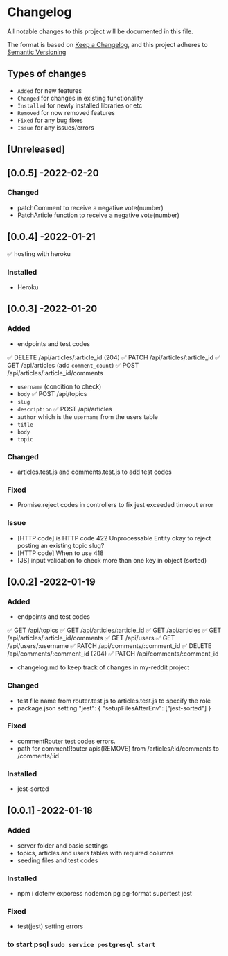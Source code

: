 # Changelog
All notable changes to this project will be documented in this file.

The format is based on [Keep a Changelog](https://keepachangelog.com/en/1.0.0/),
and this project adheres to [Semantic Versioning](https://semver.org/spec/v2.0.0.html)


## Types of changes

- `Added` for new features
- `Changed` for changes in existing functionality
- `Installed` for newly installed libraries or etc
- `Removed` for now removed features
- `Fixed` for any bug fixes
- `Issue` for any issues/errors

## [Unreleased]

## [0.0.5] -2022-02-20
### Changed 
- patchComment to receive a negative vote(number)
- PatchArticle function to receive a negative vote(number)

## [0.0.4] -2022-01-21

✅ hosting with heroku
### Installed
- Heroku

## [0.0.3] -2022-01-20
### Added
- endpoints and test codes 

✅ DELETE /api/articles/:article_id (204)
✅ PATCH /api/articles/:article_id
✅ GET /api/articles (add `comment_count`)
✅ POST /api/articles/:article_id/comments 
  - `username` (condition to check)
  - `body`
✅ POST /api/topics
  - `slug`
  - `description`
✅ POST /api/articles 
  - `author` which is the `username` from the users table
  - `title`
  - `body`
  - `topic`
### Changed
- articles.test.js and comments.test.js to add test codes
### Fixed
- Promise.reject codes in controllers to fix jest exceeded timeout error
### Issue
- [HTTP code] is HTTP code 422 Unprocessable Entity okay to reject posting an existing topic slug?
- [HTTP code] When to use 418 
- [JS] input validation to check more than one key in object (sorted)

## [0.0.2] -2022-01-19
### Added
- endpoints and test codes

✅ GET /api/topics
✅ GET /api/articles/:article_id
✅ GET /api/articles
✅ GET /api/articles/:article_id/comments
✅ GET /api/users
✅ GET /api/users/:username
✅ PATCH /api/comments/:comment_id
✅ DELETE /api/comments/:comment_id (204)
✅ PATCH /api/comments/:comment_id

- changelog.md to keep track of changes in my-reddit project
### Changed
- test file name from router.test.js to articles.test.js to specify the role
- package.json setting 
    "jest": {
    "setupFilesAfterEnv": ["jest-sorted"]
  }
### Fixed
- commentRouter test codes errors.
- path for commentRouter apis(REMOVE) from /articles/:id/comments to /comments/:id
### Installed
- jest-sorted

## [0.0.1] -2022-01-18
### Added
- server folder and basic settings
- topics, articles and users tables with required columns
- seeding files and test codes
### Installed
- npm i dotenv exporess nodemon pg pg-format supertest jest
### Fixed
- test(jest) setting errors

### to start psql  `sudo service postgresql start`

